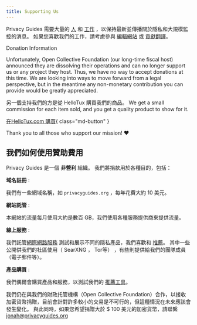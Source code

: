 ```yaml
---
title: Supporting Us
---
```


<!-- markdownlint-disable MD036 -->
Privacy Guides 需要大量的 [人](https://github.com/privacyguides/privacyguides.org/graphs/contributors) 和 [工作](https://github.com/privacyguides/privacyguides.org/pulse/monthly) ，以保持最新並傳播關於隱私和大規模監控的消息。 如果您喜歡我們的工作，請考慮參與 [編輯網站](https://github.com/privacyguides/privacyguides.org) 或 [貢獻翻譯](https://crowdin.com/project/privacyguides)。

<div class="admonition failure" markdown>
<p class="admonition-title">Donation Information</p>

Unfortunately, Open Collective Foundation (our long-time fiscal host) announced they are dissolving their operations and can no longer support us or any project they host. Thus, we have no way to accept donations at this time. We are looking into ways to move forward from a legal perspective, but in the meantime any non-monetary contribution you can provide would be greatly appreciated.

</div>

另一個支持我們的方是從 HelloTux 購買我們的商品。 We get a small commission for each item sold, and you get a quality product to show for it.

[在HelloTux.com 購買](https://hellotux.com/privacyguides){ class="md-button" }

Thank you to all those who support our mission! :heart:

## 我們如何使用贊助費用

Privacy Guides 是一個 **非營利** 組織。 我們將捐款用於各種目的，包括：

**域名註冊**
:

我們有一些網域名稱，如 `privacyguides.org` ，每年花費大約 10 美元。

**網站託管**
:

本網站的流量每月使用大約是數百 GB，我們使用各種服務提供商來提供流量。

**線上服務**
:

我們託管[網際網路服務](https://privacyguides.net) 測試和展示不同的隱私產品，我們喜歡和 [推薦](../tools.md)。 其中一些公開供我們的社區使用（ SearXNG ， Tor等） ，有些則提供給我們的團隊成員（電子郵件等）。

**產品購買**
:

我們偶爾會購買產品和服務，以測試我們的 [推薦工具](../tools.md)。

我們仍在與我們的財政托管機構（Open Collective Foundation）合作，以接收加密貨幣捐贈，目前會計對許多較小的交易是不可行的，但這種情況在未來應該會發生變化。 與此同時，如果您希望捐贈大於 $ 100 美元的加密貨幣，請聯繫 [jonah@privacyguides.org](mailto:jonah@privacyguides.org)

